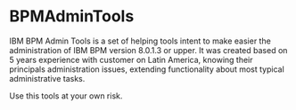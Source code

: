 # BPMAdminTools
IBM BPM Admin Tools is a set of helping tools intent to make easier the administration of IBM BPM version 8.0.1.3 or upper.
It was created based on 5 years experience with customer on Latin America, knowing their principals administration issues, 
extending functionality about most typical administrative tasks.

Use this tools at your own risk.
